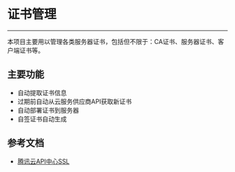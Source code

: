 # 证书管理

---
本项目主要用以管理各类服务器证书，包括但不限于：CA证书、服务器证书、客户端证书等。

## 主要功能
- 自动提取证书信息
- 过期前自动从云服务供应商API获取新证书
- 自动部署证书到服务器
- 自签证书自动生成

## 参考文档
- [腾讯云API中心SSL](https://cloud.tencent.com/document/api/400)


